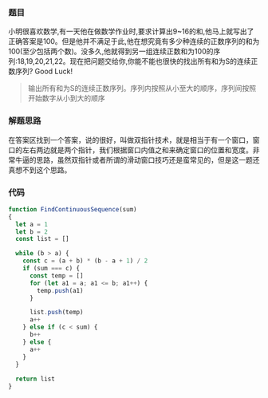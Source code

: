 ### 题目
小明很喜欢数学,有一天他在做数学作业时,要求计算出9~16的和,他马上就写出了正确答案是100。但是他并不满足于此,他在想究竟有多少种连续的正数序列的和为100(至少包括两个数)。没多久,他就得到另一组连续正数和为100的序列:18,19,20,21,22。现在把问题交给你,你能不能也很快的找出所有和为S的连续正数序列? Good Luck!

> 输出所有和为S的连续正数序列。序列内按照从小至大的顺序，序列间按照开始数字从小到大的顺序
### 解题思路
在答案区找到一个答案，说的很好，叫做双指针技术，就是相当于有一个窗口，窗口的左右两边就是两个指针，我们根据窗口内值之和来确定窗口的位置和宽度。非常牛逼的思路，虽然双指针或者所谓的滑动窗口技巧还是蛮常见的，但是这一题还真想不到这个思路。

### 代码
```js
function FindContinuousSequence(sum)
{
  let a = 1
  let b = 2
  const list = []

  while (b > a) {
    const c = (a + b) * (b - a + 1) / 2
    if (sum === c) {
      const temp = []
      for (let a1 = a; a1 <= b; a1++) {
        temp.push(a1)
      }

      list.push(temp)
      a++
    } else if (c < sum) {
      b++
    } else {
      a++
    }
  }
  
  return list
}
```